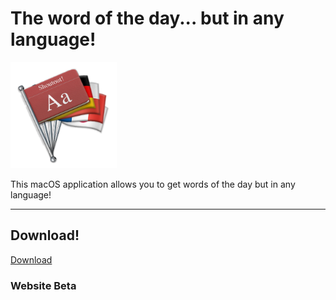 # The word of the day... but in any language!

<img src="https://github.com/leifadev/shoutout/blob/main/src/resources/images/shoutout_logo.png?raw=true" height="170" width="170"/>

This macOS application allows you to get words of the day but in any language!

---

## Download!
[Download](https://github.com/leifadev/shoutout/releases)

### Website Beta
